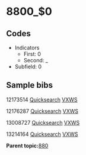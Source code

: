# 8800\_$0

## Codes

-   Indicators
    -   First: 0
    -   Second: \_
-   Subfield: 0

## Sample bibs

12173514 [Quicksearch](https://search.library.yale.edu/catalog/12173514) [VXWS](http://prodorbis.library.yale.edu:7014/vxws/GetHoldingsService?bibId=12173514)

12176287 [Quicksearch](https://search.library.yale.edu/catalog/12176287) [VXWS](http://prodorbis.library.yale.edu:7014/vxws/GetHoldingsService?bibId=12176287)

13008727 [Quicksearch](https://search.library.yale.edu/catalog/13008727) [VXWS](http://prodorbis.library.yale.edu:7014/vxws/GetHoldingsService?bibId=13008727)

13214164 [Quicksearch](https://search.library.yale.edu/catalog/13214164) [VXWS](http://prodorbis.library.yale.edu:7014/vxws/GetHoldingsService?bibId=13214164)

**Parent topic:**[880](../../tags/880/880.md)

